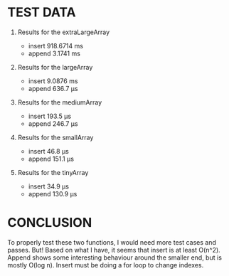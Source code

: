 # TEST DATA
1. Results for the extraLargeArray
    - insert 918.6714 ms
    - append 3.1741 ms

2. Results for the largeArray
    - insert 9.0876 ms
    - append 636.7 μs

3. Results for the mediumArray
    - insert 193.5 μs
    - append 246.7 μs

4. Results for the smallArray
    - insert 46.8 μs
    - append 151.1 μs

5. Results for the tinyArray
    - insert 34.9 μs
    - append 130.9 μs

# CONCLUSION

To properly test these two functions, I would need more test cases and passes. But! Based on what I have, it seems that insert is at least O(n^2). Append shows some interesting behaviour around the smaller end, but is mostly O(log n). Insert must be doing a for loop to change indexes.